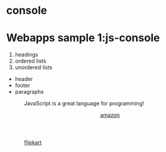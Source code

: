 # console
<html>
<head>
  <script src="https://ajax.googleapis.com/ajax/libs/jquery/3.4.1/jquery.min.js" A>
</script>
<title> WEB APPS SAMPLE APPLICATION FOR PRACTICE</title>
</head>
<body>
<h1>Webapps sample 1:js-console</h1>
<ol>
<li>headings</li>
<li>ordered lists</li>
<li>unordered lists</li>
</ol>
<ul>
<li>header</li>
<li>footer</li>
<li>paragraphs</li>
<ul>
<p>JavaScript is a great language for programming!</p>
<header><a href="https://www.amazon.com">amazon</a>

</header>
<footer>

<a href="https://www.flipkart.com">flipkart</a>
</footer>

</body>
</html>
